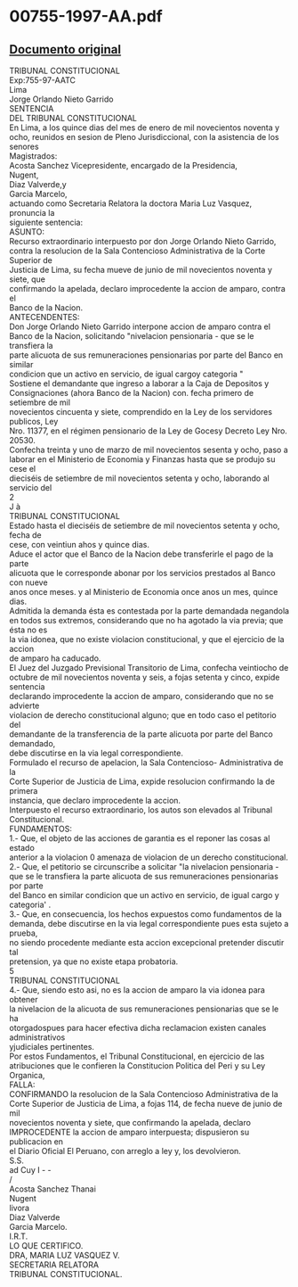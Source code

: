 
00755-1997-AA.pdf
=================
  
[Documento original](https://tc.gob.pe/jurisprudencia/1998/00755-1997-AA.pdf)  
---  
TRIBUNAL CONSTITUCIONAL  
Exp:755-97-AATC  
Lima  
Jorge Orlando Nieto Garrido  
SENTENCIA  
DEL TRIBUNAL CONSTITUCIONAL  
En Lima, a los quince dias del mes de enero de mil novecientos noventa y  
ocho, reunidos en sesion de Pleno Jurisdiccional, con la asistencia de los senores  
Magistrados:  
Acosta Sanchez Vicepresidente, encargado de la Presidencia,  
Nugent,  
Diaz Valverde,y  
Garcia Marcelo,  
actuando como Secretaria Relatora la doctora Maria Luz Vasquez, pronuncia la  
siguiente sentencia:  
ASUNTO:  
Recurso extraordinario interpuesto por don Jorge Orlando Nieto Garrido,  
contra la resolucion de la Sala Contencioso Administrativa de la Corte Superior de  
Justicia de Lima, su fecha mueve de junio de mil novecientos noventa y siete, que  
confirmando la apelada, declaro improcedente la accion de amparo, contra el  
Banco de la Nacion.  
ANTECENDENTES:  
Don Jorge Orlando Nieto Garrido interpone accion de amparo contra el  
Banco de la Nacion, solicitando "nivelacion pensionaria - que se le transfiera la  
parte alicuota de sus remuneraciones pensionarias por parte del Banco en similar  
condicion que un activo en servicio, de igual cargoy categoria "  
Sostiene el demandante que ingreso a laborar a la Caja de Depositos y  
Consignaciones (ahora Banco de la Nacion) con. fecha primero de setiembre de mil  
novecientos cincuenta y siete, comprendido en la Ley de los servidores publicos, Ley  
Nro. 11377, en el régimen pensionario de la Ley de Gocesy Decreto Ley Nro. 20530.  
Confecha treinta y uno de marzo de mil novecientos sesenta y ocho, paso a  
laborar en el Ministerio de Economia y Finanzas hasta que se produjo su cese el  
dieciséis de setiembre de mil novecientos setenta y ocho, laborando al servicio del  
2  
J à  
TRIBUNAL CONSTITUCIONAL  
Estado hasta el dieciséis de setiembre de mil novecientos setenta y ocho, fecha de  
cese, con veintiun ahos y quince dias.  
Aduce el actor que el Banco de la Nacion debe transferirle el pago de la parte  
alicuota que le corresponde abonar por los servicios prestados al Banco con nueve  
anos once meses. y al Ministerio de Economia once anos un mes, quince dias.  
Admitida la demanda ésta es contestada por la parte demandada negandola  
en todos sus extremos, considerando que no ha agotado la via previa; que ésta no es  
la via idonea, que no existe violacion constitucional, y que el ejercicio de la accion  
de amparo ha caducado.  
El Juez del Juzgado Previsional Transitorio de Lima, confecha veintiocho de  
octubre de mil novecientos noventa y seis, a fojas setenta y cinco, expide sentencia  
declarando improcedente la accion de amparo, considerando que no se advierte  
violacion de derecho constitucional alguno; que en todo caso el petitorio del  
demandante de la transferencia de la parte alicuota por parte del Banco demandado,  
debe discutirse en la via legal correspondiente.  
Formulado el recurso de apelacion, la Sala Contencioso- Administrativa de la  
Corte Superior de Justicia de Lima, expide resolucion confirmando la de primera  
instancia, que declaro improcedente la accion.  
Interpuesto el recurso extraordinario, los autos son elevados al Tribunal  
Constitucional.  
FUNDAMENTOS:  
1.- Que, el objeto de las acciones de garantia es el reponer las cosas al estado  
anterior a la violacion 0 amenaza de violacion de un derecho constitucional.  
2.- Que, el petitorio se circunscribe a solicitar "la nivelacion pensionaria -  
que se le transfiera la parte alicuota de sus remuneraciones pensionarias por parte  
del Banco en similar condicion que un activo en servicio, de igual cargo y  
categoria' .  
3.- Que, en consecuencia, los hechos expuestos como fundamentos de la  
demanda, debe discutirse en la via legal correspondiente pues esta sujeto a prueba,  
no siendo procedente mediante esta accion excepcional pretender discutir tal  
pretension, ya que no existe etapa probatoria.  
5  
TRIBUNAL CONSTITUCIONAL  
4.- Que, siendo esto asi, no es la accion de amparo la via idonea para obtener  
la nivelacion de la alicuota de sus remuneraciones pensionarias que se le ha  
otorgadospues para hacer efectiva dicha reclamacion existen canales administrativos  
yjudiciales pertinentes.  
Por estos Fundamentos, el Tribunal Constitucional, en ejercicio de las  
atribuciones que le confieren la Constitucion Politica del Peri y su Ley Organica,  
FALLA:  
CONFIRMANDO la resolucion de la Sala Contencioso Administrativa de la  
Corte Superior de Justicia de Lima, a fojas 114, de fecha nueve de junio de mil  
novecientos noventa y siete, que confirmando la apelada, declaro  
IMPROCEDENTE la accion de amparo interpuesta; dispusieron su publicacion en  
el Diario Oficial El Peruano, con arreglo a ley y, los devolvieron.  
S.S.  
ad Cuy I - -  
/  
Acosta Sanchez Thanai  
Nugent  
livora  
Diaz Valverde  
Garcia Marcelo.  
I.R.T.  
LO QUE CERTIFICO.  
DRA, MARIA LUZ VASQUEZ V.  
SECRETARIA RELATORA  
TRIBUNAL CONSTITUCIONAL.